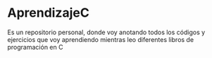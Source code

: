 # AprendizajeC
Es un repositorio personal, donde voy anotando todos los códigos y ejercicios que voy aprendiendo mientras leo diferentes libros de programación en C
